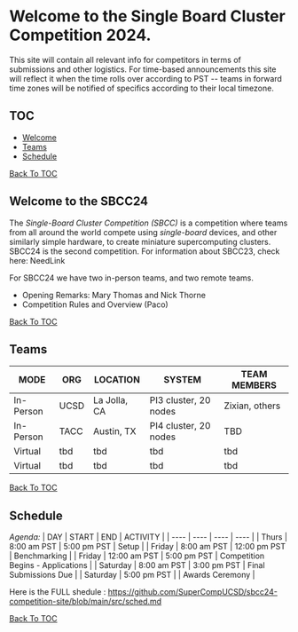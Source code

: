 # Welcome to the Single Board Cluster Competition 2024.

This site will contain all relevant info for competitors in terms of submissions
and other logistics. For time-based announcements this site will reflect it
when the time rolls over according to PST -- teams in forward time zones will be
notified of specifics according to their local timezone.

## TOC <a id="toc"></a>
* [Welcome](#welcome)
* [Teams](#teams)
* [Schedule](#schedule)

[Back To TOC](#toc)

## Welcome to the  SBCC24 <a id="welcome"></a> 
The _Single-Board Cluster Competition (SBCC)_ is a competition where teams from all around the world compete using _single-board_ devices, and other similarly simple hardware, to create miniature supercomputing clusters. SBCC24 is the second competition. For information about SBCC23, check here: NeedLink

For SBCC24 we have two in-person teams, and two remote teams.
* Opening Remarks: Mary Thomas and Nick Thorne
* Competition Rules and Overview (Paco)

[Back To TOC](#toc)

## Teams <a id="teams"></a>

| MODE | ORG | LOCATION | SYSTEM | TEAM MEMBERS |
|----|----|----|----|----|
| In-Person |UCSD | La Jolla, CA  | PI3 cluster, 20 nodes| Zixian, others |
| In-Person |TACC | Austin, TX  | PI4 cluster, 20 nodes | TBD |
| Virtual   | tbd | tbd | tbd | tbd |
| Virtual   | tbd | tbd | tbd | tbd |

[Back To TOC](#toc)

## Schedule <a id="schedule"></a>

*Agenda:*
| DAY | START | END | ACTIVITY |
| ---- | ---- | ---- | ---- | 
| Thurs | 8:00 am PST | 5:00 pm PST | Setup |
| Friday | 8:00 am PST | 12:00 pm PST | Benchmarking |
| Friday | 12:00 am PST | 5:00 pm PST | Competition Begins - Applications |
| Saturday | 8:00 am PST | 3:00 pm PST | Final Submissions Due |
| Saturday | 5:00 pm PST |   | Awards Ceremony |

Here is the FULL shedule : https://github.com/SuperCompUCSD/sbcc24-competition-site/blob/main/src/sched.md


[Back To TOC](#toc)
